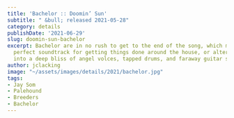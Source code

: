 ```yaml
---
title: 'Bachelor :: Doomin’ Sun'
subtitle: " &bull; released 2021-05-28"
category: details
publishDate: '2021-06-29'
slug: doomin-sun-bachelor
excerpt: Bachelor are in no rush to get to the end of the song, which makes it the
  perfect soundtrack for getting things done around the house, or alternately sinking
  into a deep bliss of angel volces, tapped drums, and faraway guitar solos.
author: jclacking
image: "~/assets/images/details/2021/bachelor.jpg"
tags:
- Jay Som
- Palehound
- Breeders
- Bachelor
---
```


